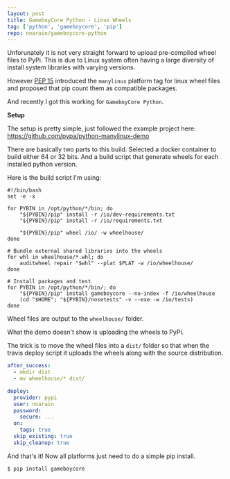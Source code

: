 ```yaml
---
layout: post
title: GameboyCore Python - Linux Wheels
tag: ['python', 'gameboycore', 'pip']
repo: nnarain/gameboycore-python
---
```


Unforunately it is not very straight forward to upload pre-compiled wheel files to PyPi. This is due to Linux system often having a large diversity of install system libraries with varying versions.

However [PEP 15](https://www.python.org/dev/peps/pep-0513/) introduced the `manylinux` platform tag for linux wheel files and proposed that pip count them as compatible packages.

And recently I got this working for `GameboyCore Python`.

**Setup**

The setup is pretty simple, just followed the example project here: https://github.com/pypa/python-manylinux-demo

There are basically two parts to this build. Selected a docker container to build either 64 or 32 bits. And a build script that generate wheels for each installed python version.

Here is the build script I'm using:

```
#!/bin/bash
set -e -x

for PYBIN in /opt/python/*/bin; do
    "${PYBIN}/pip" install -r /io/dev-requirements.txt
    "${PYBIN}/pip" install -r /io/requirements.txt

    "${PYBIN}/pip" wheel /io/ -w wheelhouse/
done

# Bundle external shared libraries into the wheels
for whl in wheelhouse/*.whl; do
    auditwheel repair "$whl" --plat $PLAT -w /io/wheelhouse/
done

# Install packages and test
for PYBIN in /opt/python/*/bin/; do
    "${PYBIN}/pip" install gameboycore --no-index -f /io/wheelhouse
    (cd "$HOME"; "${PYBIN}/nosetests" -v --exe -w /io/tests)
done
```

Wheel files are output to the `wheelhouse/` folder.

What the demo doesn't show is uploading the wheels to PyPi.

The trick is to move the wheel files into a `dist/` folder so that when the travis deploy script it uploads the wheels along with the source distribution.

```yaml
after_success:
  - mkdir dist
  - mv wheelhouse/* dist/

deploy:
  provider: pypi
  user: nnarain
  password:
    secure: ...
  on:
    tags: true
  skip_existing: true
  skip_cleanup: true
```

And that's it! Now all platforms just need to do a simple pip install.

```
$ pip install gameboycore
```


